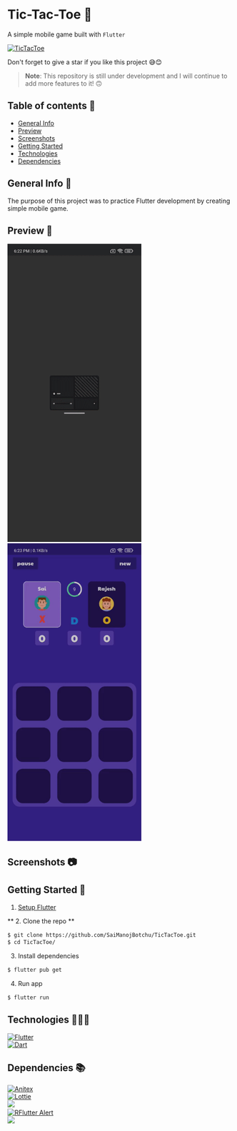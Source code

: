# Tic-Tac-Toe 🎃

A simple mobile game built with `Flutter`

[![TicTacToe](https://img.shields.io/badge/TicTacToe-🎮-1EAEDB.svg)](https://github.com/SaiManojBotchu/TicTacToe)

Don't forget to give a star if you like this project 😅😊

> **Note**: This repository is still under development and I will continue to add more features to it! 🙃

## Table of contents 📜

- [General Info](#general-info-)
- [Preview](#preview-)
- [Screenshots](#screenshots-)
- [Getting Started](#getting-started-)
- [Technologies](#technologies-)
- [Dependencies](#dependencies-)


## General Info 📝

The purpose of this project was to practice Flutter development by creating simple mobile game.

## Preview 🎥
<img src="preview-1.gif" width="300"/> <img src="preview-2.gif" width="300"/>

## Screenshots 📷

## Getting Started 🚀

1. [ Setup Flutter](https://flutter.io/setup/)

** 2. Clone the repo **

```sh
$ git clone https://github.com/SaiManojBotchu/TicTacToe.git
$ cd TicTacToe/
```

3. Install dependencies
```sh
$ flutter pub get
```

4. Run app
```sh
$ flutter run
```

## Technologies 👨🏻‍💻

[![Flutter](https://img.shields.io/badge/Flutter-v2.2.3-1.svg)](https://flutter.dev/)   
[![Dart](https://img.shields.io/badge/Dart-v2.13.4-1.svg)](https://dart.dev/)   

## Dependencies 📚

[![Anitex](https://img.shields.io/badge/Anitex-v2.0.0-1.svg)](https://pub.dev/packages/anitex)  
[![Lottie](https://img.shields.io/badge/Lottie-v1.2.0-1.svg)](https://pub.dev/packages/lottie)  
[![](https://img.shields.io/badge/Delayed%20Display-v2.0.0-1.svg)](https://pub.dev/packages/delayed_display)  
[![RFlutter Alert](https://img.shields.io/badge/RFlutter%20Alert-v2.0.4-1.svg)](https://pub.dev/packages/rflutter_alert)  
[![](https://img.shields.io/badge/Assets%20Audio%20Player-v3.0.3+6-1.svg)](https://pub.dev/packages/assets_audio_player)  



